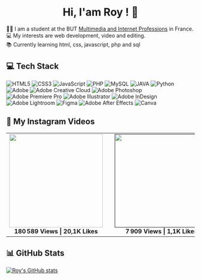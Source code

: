 <h1 align="center">
Hi, I'am Roy ! 👋
</h1>

👨‍🎓 I am a student at the BUT [Multimedia and Internet Professions](https://iut.univ-gustave-eiffel.fr/metiers-du-multimedia-et-de-linternet) in France.<br>
💻 My interests are web development, video and editing.<br>
📚 Currently learning html, css, javascript, php and sql

## 💻 Tech Stack
![HTML5](https://img.shields.io/badge/html5-%23E34F26.svg?style=for-the-badge&logo=html5&logoColor=white)
![CSS3](https://img.shields.io/badge/html5-%231572B6.svg?style=for-the-badge&logoColor=white) 
![JavaScript](https://img.shields.io/badge/javascript-%23323330.svg?style=for-the-badge&logo=javascript&logoColor=%23F7DF1E) 
![PHP](https://img.shields.io/badge/php-%23777BB4.svg?style=for-the-badge&logo=php&logoColor=white) 
![MySQL](https://img.shields.io/badge/mysql-4479A1.svg?style=for-the-badge&logo=mysql&logoColor=white) 
![JAVA](https://img.shields.io/badge/java-%23ED8B00.svg?style=for-the-badge&logo=openjdf&logoColor=white)
![Python](https://img.shields.io/badge/python-3670A0?style=for-the-badge&logo=python&logoColor=ffdd54) 
![Adobe](https://img.shields.io/badge/adobe-%23FF0000.svg?style=for-the-badge&logo=adobe&logoColor=white)
![Adobe Creative Cloud](https://img.shields.io/badge/Adobe%20Creative%20Cloud-DA1F26.svg?style=for-the-badge&logo=Adobe%20Creative%20Cloud&logoColor=white)
![Adobe Photoshop](https://img.shields.io/badge/adobe%20photoshop-%2331A8FF.svg?style=for-the-badge&logo=adobe%20photoshop&logoColor=white) 
![Adobe Premiere Pro](https://img.shields.io/badge/Adobe%20Premiere%20Pro-9999FF.svg?style=for-the-badge&logo=Adobe%20Premiere%20Pro&logoColor=white) 
![Adobe Illustrator](https://img.shields.io/badge/adobe%20illustrator-%23FF9A00.svg?style=for-the-badge&logo=adobe%20illustrator&logoColor=white) ![Adobe InDesign](https://img.shields.io/badge/Adobe%20InDesign-49021F?style=for-the-badge&logo=adobeindesign&logoColor=FF3366) 
![Adobe Lightroom](https://img.shields.io/badge/Adobe%20Lightroom-31A8FF.svg?style=for-the-badge&logo=Adobe%20Lightroom&logoColor=white) 
![Figma](https://img.shields.io/badge/figma-%23F24E1E.svg?style=for-the-badge&logo=figma&logoColor=white) ![Adobe After Effects](https://img.shields.io/badge/Adobe%20After%20Effects-9999FF.svg?style=for-the-badge&logo=Adobe%20After%20Effects&logoColor=white)
![Canva](https://img.shields.io/badge/Canva-%2300C4CC.svg?style=for-the-badge&logo=Canva&logoColor=white) 

## 📸 My Instagram Videos

<table align="center">
  <tr>
    <td align="center">
      <a href="https://www.instagram.com/reel/C9aNg3JKHts/?utm_source=ig_web_copy_link&igsh=MzRlODBiNWFlZA==" target="_blank">
        <img src="https://scontent-cdg4-2.cdninstagram.com/v/t51.29350-15/450957340_1898300380624788_923622744864129161_n.jpg?stp=dst-jpg_e15_tt6&efg=eyJ2ZW5jb2RlX3RhZyI6ImltYWdlX3VybGdlbi43MjB4MTI4MC5zZHIuZjI5MzUwLmRlZmF1bHRfY292ZXJfZnJhbWUifQ&_nc_ht=scontent-cdg4-2.cdninstagram.com&_nc_cat=100&_nc_oc=Q6cZ2QF5TIixdMUnfVwRMPhleOPJNPUdtmSSN5ny1TOcXc1PIY9JQpr9XMT1Az4qxaK1ccHbwr5XM7PGF8T3ZfDt5InA&_nc_ohc=FhETnXfpDlUQ7kNvgFgAEGH&_nc_gid=r9wz6jQHL6Vcu9-DnkWXQQ&edm=AHY5PNYBAAAA&ccb=7-5&ig_cache_key=MzQxMjA5OTEwMDUyMzkyMDIzNg%3D%3D.3-ccb7-5&oh=00_AYHVbkCMtNQ5VgVTYoT6xiCd3jKTfnuP53ioCruNquYtIg&oe=67E2FF13&_nc_sid=1a5ac5" width="250">
      </a>
      <br><b>180 589 Views | 20,1K Likes</b>
    </td>
    <td width="50"></td> <!-- Espace entre les images -->
    <td align="center">
      <a href="" target="_blank">
        <img src="https://scontent-cdg4-2.cdninstagram.com/v/t51.29350-15/449667685_2185413998508045_8357815035332522951_n.jpg?stp=dst-jpg_e15_tt6&efg=eyJ2ZW5jb2RlX3RhZyI6ImltYWdlX3VybGdlbi43MjB4MTI4MC5zZHIuZjI5MzUwLmRlZmF1bHRfY292ZXJfZnJhbWUifQ&_nc_ht=scontent-cdg4-2.cdninstagram.com&_nc_cat=109&_nc_oc=Q6cZ2QGFpY6gPDM605kL0F1EbwoddJ9CxOQvtKoG_9unpeN5XlYhq5hyJ5KmefFqZc83QcAun7NNaoM9VkyvVyngPQMq&_nc_ohc=pMjL2d-R_EYQ7kNvgG11K4P&_nc_gid=o_mU8ZM7KpCl2JjLypVwgA&edm=AO1PPasBAAAA&ccb=7-5&ig_cache_key=MzQwNDExNjQ5MTc4MTI1Njk2NQ%3D%3D.3-ccb7-5&oh=00_AYE8a8ccOO5RpGYoumdH2dyxJjbjKJwQ1aEaz9BZbSsvZA&oe=67E3286E&_nc_sid=497b72" width="250">
      </a>
      <br><b>7 909 Views | 1,1K Likes</b>
    </td>
    <td width="50"></td> <!-- Espace entre les images -->
    <td align="center">
      <a href="https://www.instagram.com/reel/C9z7Qciq1S4/?utm_source=ig_web_copy_link&igsh=MzRlODBiNWFlZA==" target="_blank">
        <img src="https://scontent-cdg4-2.cdninstagram.com/v/t51.29350-15/452519643_798018772520113_7692290541576941676_n.jpg?stp=dst-jpg_e15_tt6&efg=eyJ2ZW5jb2RlX3RhZyI6ImltYWdlX3VybGdlbi43MjB4MTI4MC5zZHIuZjI5MzUwLmRlZmF1bHRfY292ZXJfZnJhbWUifQ&_nc_ht=scontent-cdg4-2.cdninstagram.com&_nc_cat=101&_nc_oc=Q6cZ2QFQr6uRO2aZzZhZ8XV1d45Mrtvt4tFnSrXuzG6dVy5wltkM24OVGTe1KOoYo81JUbaHKEO4ZYKMYXW9LzOLsdC4&_nc_ohc=zb4KG50M5aAQ7kNvgE4AvhE&_nc_gid=R3CZI9YGX8sHexv4VLMhlg&edm=AP4sbd4BAAAA&ccb=7-5&ig_cache_key=MzQxOTMzNzE1NzAwNjU0NjEwNA%3D%3D.3-ccb7-5&oh=00_AYEIbunc06BvTkNSAO63hUbJBgzPEDZ0CxVeCEFQ2qC33w&oe=67E30BD7&_nc_sid=7a9f4b" width="250">
      </a>
      <br><b>2 450 Views | 285 Likes</b>
    </td>
  </tr>
</table>


## 📊 GitHub Stats
<!-- GitHub stats from https://github.com/anuraghazra/github-readme-stats-->
[![Roy's GitHub stats](https://github-readme-stats.vercel.app/api?username=RoyNajarian&show_icons=true&theme=radical)](https://github.com/RoyNajarian/github-readme-stats)
